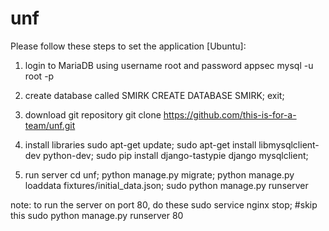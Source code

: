 # unf

Please follow these steps to set the application [Ubuntu]:

1. login to MariaDB using username root and password appsec
mysql -u root -p

2. create database called SMIRK 
CREATE DATABASE SMIRK; exit;

3. download git repository
git clone https://github.com/this-is-for-a-team/unf.git


4. install libraries
sudo apt-get update; 
sudo apt-get install libmysqlclient-dev python-dev;
sudo pip install django-tastypie django mysqlclient;

5. run server
cd unf; 
python manage.py migrate; 
python manage.py loaddata fixtures/initial_data.json;
sudo python manage.py runserver

note: to run the server on port 80, do these
sudo service nginx stop; #skip this
sudo python manage.py runserver 80

